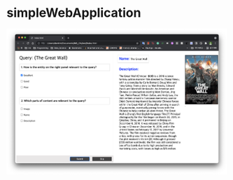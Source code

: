 # simpleWebApplication

![screenshot image](https://github.com/csdankim/simpleWebApplication/blob/main/screenshot.png)
